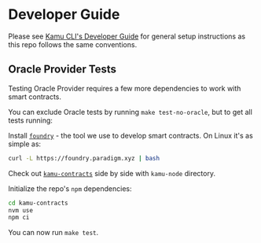 # Developer Guide <!-- omit in toc -->

Please see [Kamu CLI's Developer Guide](https://github.com/kamu-data/kamu-cli/blob/master/DEVELOPER.md) for general setup instructions as this repo follows the same conventions.

## Oracle Provider Tests
Testing Oracle Provider requires a few more dependencies to work with smart contracts.

You can exclude Oracle tests by running `make test-no-oracle`, but to get all tests running:

Install [`foundry`](https://book.getfoundry.sh/getting-started/installation) - the tool we use to develop smart contracts. On Linux it's as simple as:
```sh
curl -L https://foundry.paradigm.xyz | bash
```

Check out [`kamu-contracts`](https://github.com/kamu-data/kamu-contracts) side by side with `kamu-node` directory.

Initialize the repo's `npm` dependencies:
```sh
cd kamu-contracts
nvm use
npm ci
```

You can now run `make test`.

